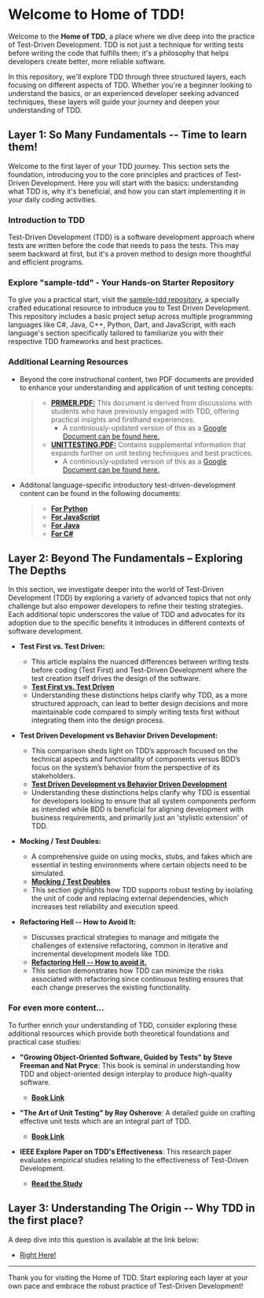 # Welcome to Home of TDD!

Welcome to the **Home of TDD**, a place where we dive deep into the practice of Test-Driven Development. TDD is not just a technique for writing tests before writing the code that fulfills them; it's a philosophy that helps developers create better, more reliable software.

In this repository, we'll explore TDD through three structured layers, each focusing on different aspects of TDD. Whether you're a beginner looking to understand the basics, or an experienced developer seeking advanced techniques, these layers will guide your journey and deepen your understanding of TDD.

## Layer 1: So Many Fundamentals -- Time to learn them!

Welcome to the first layer of your TDD journey. This section sets the foundation, introducing you to the core principles and practices of Test-Driven Development. Here you will start with the basics: understanding what TDD is, why it's beneficial, and how you can start implementing it in your daily coding activities.

### Introduction to TDD

Test-Driven Development (TDD) is a software development approach where tests are written before the code that needs to pass the tests. This may seem backward at first, but it's a proven method to design more thoughtful and efficient programs.

### Explore "sample-tdd" - Your Hands-on Starter Repository

To give you a practical start, visit the [sample-tdd repository](https://github.com/css-software-engineering-studio/sample-tdd), a specially crafted educational resource to introduce you to Test Driven Development. This repository includes a basic project setup across multiple programming languages like C#, Java, C++, Python, Dart, and JavaScript, with each language's section specifically tailored to familiarize you with their respective TDD frameworks and best practices.

### Additional Learning Resources

- Beyond the core instructional content, two PDF documents are provided to enhance your understanding and application of unit testing concepts:

  > - [**PRIMER.PDF:**](https://github.com/css-software-engineering-studio/sample-tdd/blob/main/PRIMER.pdf) This document is derived from discussions with students who have previously engaged with TDD, offering practical insights and firsthand experiences.
  >   - A continiously-updated version of this as a [Google Document can be found here.](https://docs.google.com/document/d/1Uxb2fVq267BSKKTXfm6147A4C6zFFDlfIKALhYliaSc/edit?usp=sharing)
  > - [**UNITTESTING.PDF:**](https://github.com/css-software-engineering-studio/sample-tdd/blob/main/UNITTESTING.pdf) Contains supplemental information that expands further on unit testing techniques and best practices.
  >   - A continiously-updated version of this as a [Google Document can be found here.](https://docs.google.com/document/d/16ESV-HJAJi5HvYEkTLNpJCUNP5w9-axnhDSB2uQB3Ts/edit?usp=sharing)

- Additonal language-specific introductory test-driven-development content can be found in the following documents:

  > - [**For Python**](https://github.com/unicodeveloper/awesome-tdd?tab=readme-ov-file#tdd-in-python)
  > - [**For JavaScript**](https://github.com/unicodeveloper/awesome-tdd?tab=readme-ov-file#tdd-in-javascript)
  > - [**For Java**](https://github.com/unicodeveloper/awesome-tdd?tab=readme-ov-file#tdd-in-javascript)
  > - [**For C#**](https://github.com/unicodeveloper/awesome-tdd?tab=readme-ov-file#tdd-in-c)

## Layer 2: Beyond The Fundamentals – Exploring The Depths

In this section, we investigate deeper into the world of Test-Driven Development (TDD) by exploring a variety of advanced topics that not only challenge but also empower developers to refine their testing strategies. Each additional topic underscores the value of TDD and advocates for its adoption due to the specific benefits it introduces in different contexts of software development.

- **Test First vs. Test Driven:**

  - This article explains the nuanced differences between writing tests before coding (Test First) and Test-Driven Development where the test creation itself drives the design of the software.
  - [**Test First vs. Test Driven**](https://dev.to/mindplay/test-driven-vs-test-first-24ea)
  - Understanding these distinctions helps clarify why TDD, as a more structured approach, can lead to better design decisions and more maintainable code compared to simply writing tests first without integrating them into the design process.

- **Test Driven Development vs Behavior Driven Development:**

  - This comparison sheds light on TDD’s approach focused on the technical aspects and functionality of components versus BDD’s focus on the system’s behavior from the perspective of its stakeholders.
  - [**Test Driven Development vs Behavior Driven Development**](https://joshldavis.com/2013/05/27/difference-between-tdd-and-bdd/)
  - Understanding these distinctions helps clarify why TDD is essential for developers looking to ensure that all system components perform as intended while BDD is beneficial for aligning development with business requirements, and primarily just an 'stylistic extension' of TDD.

- **Mocking / Test Doubles:**

  - A comprehensive guide on using mocks, stubs, and fakes which are essential in testing environments where certain objects need to be simulated.
  - [**Mocking / Test Doubles**](https://blog.pragmatists.com/test-doubles-fakes-mocks-and-stubs-1a7491dfa3da)
  - This section gighlights how TDD supports robust testing by isolating the unit of code and replacing external dependencies, which increases test reliability and execution speed.

- **Refactoring Hell -- How to Avoid It:**
  - Discusses practical strategies to manage and mitigate the challenges of extensive refactoring, common in iterative and incremental development models like TDD.
  - [**Refactoring Hell -- How to avoid it.**](https://wiki.c2.com/?RefactoringHell)
  - This section demonstrates how TDD can minimize the risks associated with refactoring since continuous testing ensures that each change preserves the existing functionality.

### For even more content...

To further enrich your understanding of TDD, consider exploring these additional resources which provide both theoretical foundations and practical case studies:

- **"Growing Object-Oriented Software, Guided by Tests" by Steve Freeman and Nat Pryce**: This book is seminal in understanding how TDD and object-oriented design interplay to produce high-quality software.

  - [**Book Link**](https://www.pearson.com/store/p/growing-object-oriented-software-guided-by-tests/P100000648488)

- **"The Art of Unit Testing" by Roy Osherove**: A detailed guide on crafting effective unit tests which are an integral part of TDD.

  - [**Book Link**](https://artofunittesting.com/)

- **IEEE Explore Paper on TDD's Effectiveness**: This research paper evaluates empirical studies relating to the effectiveness of Test-Driven Development.
  - [**Read the Study**](https://ieeexplore.ieee.org/document/7372045)

## Layer 3: Understanding The Origin -- Why TDD in the first place?

A deep dive into this question is available at the link below:

- [Right Here!](https://docs.google.com/document/d/1eV4hTeYtwvcpSJ2yXV2RZsh7lIuFZUYqWhIr83S44Ro/edit?usp=sharing)

---

Thank you for visiting the Home of TDD. Start exploring each layer at your own pace and embrace the robust practice of Test-Driven Development!
